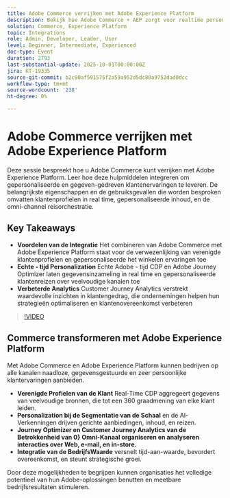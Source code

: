 ```yaml
---
title: Adobe Commerce verrijken met Adobe Experience Platform
description: Bekijk hoe Adobe Commerce + AEP zorgt voor realtime personalisatie, uniforme profielen en alominiaalreizen met behulp van geavanceerde analysemogelijkheden.
solution: Commerce, Experience Platform
topic: Integrations
role: Admin, Developer, Leader, User
level: Beginner, Intermediate, Experienced
doc-type: Event
duration: 2793
last-substantial-update: 2025-10-01T00:00:00Z
jira: KT-19335
source-git-commit: b2c90af591575f2a59a952d5dc80a9752dad0dcc
workflow-type: tm+mt
source-wordcount: '238'
ht-degree: 0%

---
```



# Adobe Commerce verrijken met Adobe Experience Platform

Deze sessie bespreekt hoe u Adobe Commerce kunt verrijken met Adobe Experience Platform. Leer hoe deze hulpmiddelen integreren om gepersonaliseerde en gegeven-gedreven klantenervaringen te leveren. De belangrijkste eigenschappen en de gebruiksgevallen die worden besproken omvatten klantenprofielen in real time, gepersonaliseerde inhoud, en de omni-channel reisorchestratie.

## Key Takeaways

* **Voordelen van de Integratie** Het combineren van Adobe Commerce met Adobe Experience Platform staat voor de verwezenlijking van verenigde klantenprofielen en gepersonaliseerde het winkelen ervaringen toe
* **Echte - tijd Personalization** Echte Adobe - tijd CDP en Adobe Journey Optimizer laten gegevensinzameling in real time en gepersonaliseerde klantenreizen over veelvoudige kanalen toe
* **Verbeterde Analytics** Customer Journey Analytics verstrekt waardevolle inzichten in klantengedrag, die ondernemingen helpen hun strategieën optimaliseren en klantenovereenkomst verbeteren

>[!VIDEO](https://video.tv.adobe.com/v/3475428/?learn=on&enablevpops)

## Commerce transformeren met Adobe Experience Platform

Met Adobe Commerce en Adobe Experience Platform kunnen bedrijven op alle kanalen naadloze, gegevensgestuurde en zeer persoonlijke klantervaringen aanbieden.

* **Verenigde Profielen van de Klant** Real-Time CDP aggregeert gegevens van veelvoudige bronnen, die tot een 360 graadmening van elke klant leiden.
* **Personalization bij de Segmentatie van de Schaal** en de AI-Verkenningen drijven gerichte aanbiedingen, inhoud, en reizen.
* **Journey Optimizer en Customer Journey Analytics van de Betrokkenheid van 0&rbrace; Omni-Kanaal organiseren en analyseren interacties over Web, e-mail, en in-store.**
* **Integratie van de BedrijfsWaarde** versnelt tijd-aan-waarde, bevordert overeenkomst, en steunt strategische groei.

Door deze mogelijkheden te begrijpen kunnen organisaties het volledige potentieel van hun Adobe-oplossingen benutten en meetbare bedrijfsresultaten stimuleren.

